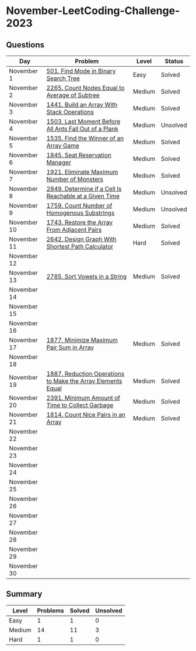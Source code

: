 # November-LeetCoding-Challenge-2023

## Questions
| Day | Problem | Level | Status |
| --- | --- | --- | --- |
| November 1 | [501. Find Mode in Binary Search Tree](https://leetcode.com/problems/find-mode-in-binary-search-tree/) | Easy | Solved |
| November 2 | [2265. Count Nodes Equal to Average of Subtree](https://leetcode.com/problems/count-nodes-equal-to-average-of-subtree/) | Medium | Solved |
| November 3 | [1441. Build an Array With Stack Operations](https://leetcode.com/problems/build-an-array-with-stack-operations/) | Medium | Solved |
| November 4 | [1503. Last Moment Before All Ants Fall Out of a Plank](https://leetcode.com/problems/last-moment-before-all-ants-fall-out-of-a-plank/) | Medium | Unsolved |
| November 5 | [1535. Find the Winner of an Array Game](https://leetcode.com/problems/find-the-winner-of-an-array-game/) | Medium | Solved |
| November 6 | [1845. Seat Reservation Manager](https://leetcode.com/problems/seat-reservation-manager/) | Medium | Solved |
| November 7 | [1921. Eliminate Maximum Number of Monsters](https://leetcode.com/problems/eliminate-maximum-number-of-monsters/) | Medium | Solved |
| November 8 | [2849. Determine if a Cell Is Reachable at a Given Time](https://leetcode.com/problems/determine-if-a-cell-is-reachable-at-a-given-time/) | Medium | Unsolved |
| November 9 | [1759. Count Number of Homogenous Substrings](https://leetcode.com/problems/count-number-of-homogenous-substrings/) | Medium | Unsolved |
| November 10 | [1743. Restore the Array From Adjacent Pairs](https://leetcode.com/problems/restore-the-array-from-adjacent-pairs/) | Medium | Solved |
| November 11 | [2642. Design Graph With Shortest Path Calculator](https://leetcode.com/problems/design-graph-with-shortest-path-calculator/) | Hard | Solved |
| November 12 | []() |  |  |
| November 13 | [2785. Sort Vowels in a String](https://leetcode.com/problems/sort-vowels-in-a-string/) | Medium | Solved |
| November 14 | []() |  |  |
| November 15 | []() |  |  |
| November 16 | []() |  |  |
| November 17 | [1877. Minimize Maximum Pair Sum in Array](https://leetcode.com/problems/minimize-maximum-pair-sum-in-array/) | Medium | Solved |
| November 18 | []() |  |  |
| November 19 | [1887. Reduction Operations to Make the Array Elements Equal](https://leetcode.com/problems/reduction-operations-to-make-the-array-elements-equal/) | Medium | Solved |
| November 20 | [2391. Minimum Amount of Time to Collect Garbage](https://leetcode.com/problems/minimum-amount-of-time-to-collect-garbage/) | Medium | Solved |
| November 21 | [1814. Count Nice Pairs in an Array](https://leetcode.com/problems/count-nice-pairs-in-an-array/) | Medium | Solved |
| November 22 | []() |  |  |
| November 23 | []() |  |  |
| November 24 | []() |  |  |
| November 25 | []() |  |  |
| November 26 | []() |  |  |
| November 27 | []() |  |  |
| November 28 | []() |  |  |
| November 29 | []() |  |  |
| November 30 | []() |  |  |


## Summary
| Level  | Problems | Solved | Unsolved |
| ---    | --- | --- | --- |
| Easy   | 1 | 1 | 0 |
| Medium | 14 | 11 | 3 |
| Hard   | 1 | 1 | 0 |
